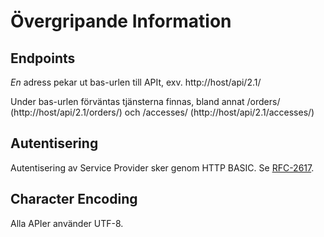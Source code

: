 # Övergripande Information

## Endpoints

_En_ adress pekar ut bas-urlen till APIt, exv. http://host/api/2.1/

Under bas-urlen förväntas tjänsterna finnas, bland annat /orders/ (http://host/api/2.1/orders/) och /accesses/ (http://host/api/2.1/accesses/)

## Autentisering

Autentisering av Service Provider sker genom HTTP BASIC. Se [RFC-2617][rfc2617]. 

[rfc2617]: http://www.ietf.org/rfc/rfc2617.txt "HTTP Authentication: Basic and Digest Access Authentication"

## Character Encoding

Alla APIer använder UTF-8. 

